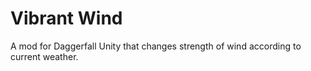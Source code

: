 # Vibrant Wind

A mod for Daggerfall Unity that changes strength of wind according to current weather.

